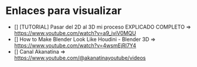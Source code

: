 # Enlaces para visualizar

* [] [TUTORIAL] Pasar del 2D al 3D mi proceso EXPLICADO COMPLETO => https://www.youtube.com/watch?v=a9_iviV0MQU
* [] How to Make Blender Look Like Houdini - Blender 3D => https://www.youtube.com/watch?v=4wsmEjRl7Y4
* [] Canal Akanatina => https://www.youtube.com/@akanatinayoutube/videos